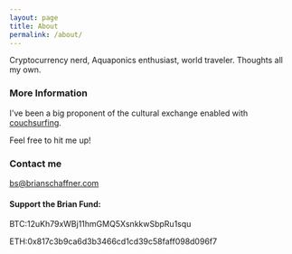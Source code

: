 ```yaml
---
layout: page
title: About
permalink: /about/
---
```


Cryptocurrency nerd, Aquaponics enthusiast, world traveler. Thoughts all my own. 

### More Information

I've been a big proponent of the cultural exchange enabled with [couchsurfing](https://www.couchsurfing.com/people/bs25).

Feel free to hit me up!

### Contact me

[bs@brianschaffner.com](mailto:bs@brianschaffner.com)

#### Support the Brian Fund:


BTC:12uKh79xWBj11hmGMQ5XsnkkwSbpRu1squ

ETH:0x817c3b9ca6d3b3466cd1cd39c58faff098d096f7
